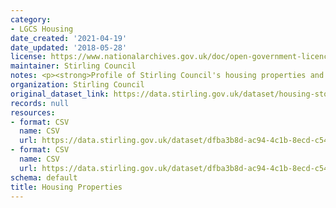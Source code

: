 ```yaml
---
category:
- LGCS Housing
date_created: '2021-04-19'
date_updated: '2018-05-28'
license: https://www.nationalarchives.gov.uk/doc/open-government-licence/version/3/
maintainer: Stirling Council
notes: <p><strong>Profile of Stirling Council's housing properties and yearly allocations.</strong></p>
organization: Stirling Council
original_dataset_link: https://data.stirling.gov.uk/dataset/housing-stock-profiles
records: null
resources:
- format: CSV
  name: CSV
  url: https://data.stirling.gov.uk/dataset/dfba3b8d-ac94-4c1b-8ecd-c5486cfe437b/resource/c6cdebeb-308e-404e-9466-f28f52e0401b/download/20181001-housing-stock-as-at-june-2018.csv
- format: CSV
  name: CSV
  url: https://data.stirling.gov.uk/dataset/dfba3b8d-ac94-4c1b-8ecd-c5486cfe437b/resource/dbc5834e-7eea-4ae3-af2a-6ff1c9e4afae/download/20181001-housing-relets-for-year-ending-31.02.2018.csv
schema: default
title: Housing Properties
---
```

